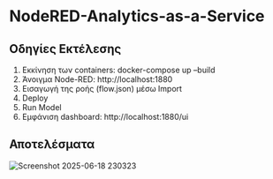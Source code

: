 # NodeRED-Analytics-as-a-Service

## Οδηγίες Εκτέλεσης
1.	Εκκίνηση των containers: docker-compose up –build
2.	Άνοιγμα Node-RED: http://localhost:1880
3.	Εισαγωγή της ροής (flow.json) μέσω Import
4.	Deploy
5.	Run Model
6.	Εμφάνιση dashboard: http://localhost:1880/ui

## Αποτελέσματα
![Screenshot 2025-06-18 230323](https://github.com/user-attachments/assets/cf1a33fb-c42d-4fb9-bf65-a73b1230c732)

